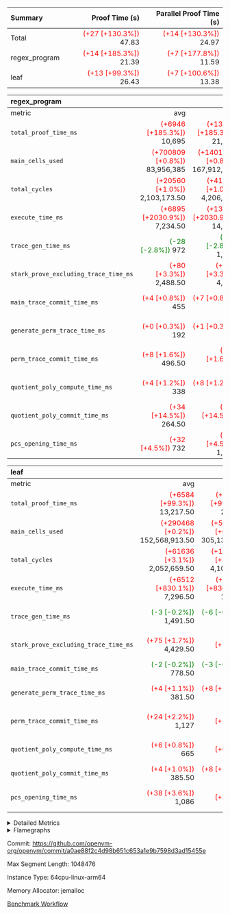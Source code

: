 | Summary | Proof Time (s) | Parallel Proof Time (s) |
|:---|---:|---:|
| Total | <span style='color: red'>(+27 [+130.3%])</span> 47.83 | <span style='color: red'>(+14 [+130.3%])</span> 24.97 |
| regex_program | <span style='color: red'>(+14 [+185.3%])</span> 21.39 | <span style='color: red'>(+7 [+177.8%])</span> 11.59 |
| leaf | <span style='color: red'>(+13 [+99.3%])</span> 26.43 | <span style='color: red'>(+7 [+100.6%])</span> 13.38 |


| regex_program |||||
|:---|---:|---:|---:|---:|
|metric|avg|sum|max|min|
| `total_proof_time_ms ` | <span style='color: red'>(+6946 [+185.3%])</span> 10,695 | <span style='color: red'>(+13893 [+185.3%])</span> 21,390 | <span style='color: red'>(+7419 [+177.8%])</span> 11,591 | <span style='color: red'>(+6474 [+194.7%])</span> 9,799 |
| `main_cells_used     ` | <span style='color: red'>(+700809 [+0.8%])</span> 83,956,385 | <span style='color: red'>(+1401618 [+0.8%])</span> 167,912,770 | <span style='color: green'>(-206265 [-0.2%])</span> 93,294,534 | <span style='color: red'>(+1607883 [+2.2%])</span> 74,618,236 |
| `total_cycles        ` | <span style='color: red'>(+20560 [+1.0%])</span> 2,103,173.50 | <span style='color: red'>(+41121 [+1.0%])</span> 4,206,347 | <span style='color: green'>(-3232 [-0.1%])</span> 2,240,483 | <span style='color: red'>(+44353 [+2.3%])</span> 1,965,864 |
| `execute_time_ms     ` | <span style='color: red'>(+6895 [+2030.9%])</span> 7,234.50 | <span style='color: red'>(+13790 [+2030.9%])</span> 14,469 | <span style='color: red'>(+7359 [+1946.8%])</span> 7,737 | <span style='color: red'>(+6431 [+2136.5%])</span> 6,732 |
| `trace_gen_time_ms   ` | <span style='color: green'>(-28 [-2.8%])</span> 972 | <span style='color: green'>(-57 [-2.8%])</span> 1,944 | <span style='color: green'>(-3 [-0.3%])</span> 1,173 | <span style='color: green'>(-54 [-6.5%])</span> 771 |
| `stark_prove_excluding_trace_time_ms` | <span style='color: red'>(+80 [+3.3%])</span> 2,488.50 | <span style='color: red'>(+160 [+3.3%])</span> 4,977 | <span style='color: red'>(+63 [+2.4%])</span> 2,681 | <span style='color: red'>(+97 [+4.4%])</span> 2,296 |
| `main_trace_commit_time_ms` | <span style='color: red'>(+4 [+0.8%])</span> 455 | <span style='color: red'>(+7 [+0.8%])</span> 910 | <span style='color: green'>(-2 [-0.4%])</span> 501 | <span style='color: red'>(+9 [+2.2%])</span> 409 |
| `generate_perm_trace_time_ms` | <span style='color: red'>(+0 [+0.3%])</span> 192 | <span style='color: red'>(+1 [+0.3%])</span> 384 | <span style='color: green'>(-4 [-1.9%])</span> 207 | <span style='color: red'>(+5 [+2.9%])</span> 177 |
| `perm_trace_commit_time_ms` | <span style='color: red'>(+8 [+1.6%])</span> 496.50 | <span style='color: red'>(+16 [+1.6%])</span> 993 | <span style='color: green'>(-1 [-0.2%])</span> 514 | <span style='color: red'>(+17 [+3.7%])</span> 479 |
| `quotient_poly_compute_time_ms` | <span style='color: red'>(+4 [+1.2%])</span> 338 | <span style='color: red'>(+8 [+1.2%])</span> 676 | <span style='color: red'>(+5 [+1.4%])</span> 362 | <span style='color: red'>(+3 [+1.0%])</span> 314 |
| `quotient_poly_commit_time_ms` | <span style='color: red'>(+34 [+14.5%])</span> 264.50 | <span style='color: red'>(+67 [+14.5%])</span> 529 | <span style='color: red'>(+14 [+5.2%])</span> 283 | <span style='color: red'>(+53 [+27.5%])</span> 246 |
| `pcs_opening_time_ms ` | <span style='color: red'>(+32 [+4.5%])</span> 732 | <span style='color: red'>(+63 [+4.5%])</span> 1,464 | <span style='color: red'>(+54 [+7.2%])</span> 804 | <span style='color: red'>(+9 [+1.4%])</span> 660 |

| leaf |||||
|:---|---:|---:|---:|---:|
|metric|avg|sum|max|min|
| `total_proof_time_ms ` | <span style='color: red'>(+6584 [+99.3%])</span> 13,217.50 | <span style='color: red'>(+13168 [+99.3%])</span> 26,435 | <span style='color: red'>(+6713 [+100.6%])</span> 13,383 | <span style='color: red'>(+6455 [+97.8%])</span> 13,052 |
| `main_cells_used     ` | <span style='color: red'>(+290468 [+0.2%])</span> 152,568,913.50 | <span style='color: red'>(+580937 [+0.2%])</span> 305,137,827 | <span style='color: red'>(+375228 [+0.2%])</span> 155,053,490 | <span style='color: red'>(+205709 [+0.1%])</span> 150,084,337 |
| `total_cycles        ` | <span style='color: red'>(+61636 [+3.1%])</span> 2,052,659.50 | <span style='color: red'>(+123273 [+3.1%])</span> 4,105,319 | <span style='color: red'>(+62581 [+3.1%])</span> 2,084,428 | <span style='color: red'>(+60692 [+3.1%])</span> 2,020,891 |
| `execute_time_ms     ` | <span style='color: red'>(+6512 [+830.1%])</span> 7,296.50 | <span style='color: red'>(+13024 [+830.1%])</span> 14,593 | <span style='color: red'>(+6609 [+835.5%])</span> 7,400 | <span style='color: red'>(+6415 [+824.6%])</span> 7,193 |
| `trace_gen_time_ms   ` | <span style='color: green'>(-3 [-0.2%])</span> 1,491.50 | <span style='color: green'>(-6 [-0.2%])</span> 2,983 | <span style='color: red'>(+6 [+0.4%])</span> 1,516 | <span style='color: green'>(-12 [-0.8%])</span> 1,467 |
| `stark_prove_excluding_trace_time_ms` | <span style='color: red'>(+75 [+1.7%])</span> 4,429.50 | <span style='color: red'>(+150 [+1.7%])</span> 8,859 | <span style='color: red'>(+98 [+2.2%])</span> 4,467 | <span style='color: red'>(+52 [+1.2%])</span> 4,392 |
| `main_trace_commit_time_ms` | <span style='color: green'>(-2 [-0.2%])</span> 778.50 | <span style='color: green'>(-3 [-0.2%])</span> 1,557 |  780 | <span style='color: green'>(-3 [-0.4%])</span> 777 |
| `generate_perm_trace_time_ms` | <span style='color: red'>(+4 [+1.1%])</span> 381.50 | <span style='color: red'>(+8 [+1.1%])</span> 763 | <span style='color: red'>(+10 [+2.6%])</span> 400 | <span style='color: green'>(-2 [-0.5%])</span> 363 |
| `perm_trace_commit_time_ms` | <span style='color: red'>(+24 [+2.2%])</span> 1,127 | <span style='color: red'>(+48 [+2.2%])</span> 2,254 | <span style='color: red'>(+28 [+2.5%])</span> 1,134 | <span style='color: red'>(+20 [+1.8%])</span> 1,120 |
| `quotient_poly_compute_time_ms` | <span style='color: red'>(+6 [+0.8%])</span> 665 | <span style='color: red'>(+11 [+0.8%])</span> 1,330 | <span style='color: red'>(+8 [+1.2%])</span> 668 | <span style='color: red'>(+3 [+0.5%])</span> 662 |
| `quotient_poly_commit_time_ms` | <span style='color: red'>(+4 [+1.0%])</span> 385.50 | <span style='color: red'>(+8 [+1.0%])</span> 771 | <span style='color: red'>(+4 [+1.0%])</span> 386 | <span style='color: red'>(+4 [+1.0%])</span> 385 |
| `pcs_opening_time_ms ` | <span style='color: red'>(+38 [+3.6%])</span> 1,086 | <span style='color: red'>(+75 [+3.6%])</span> 2,172 | <span style='color: red'>(+64 [+6.1%])</span> 1,114 | <span style='color: red'>(+11 [+1.1%])</span> 1,058 |



<details>
<summary>Detailed Metrics</summary>

| group | num_segments | keygen_time_ms | commit_exe_time_ms |
| --- | --- | --- | --- |
| regex_program | 2 | 551 | 19 | 

| group | air_name | quotient_deg | interactions | constraints |
| --- | --- | --- | --- | --- |
| leaf | AccessAdapterAir<2> | 2 | 5 | 12 | 
| leaf | AccessAdapterAir<4> | 2 | 5 | 12 | 
| leaf | AccessAdapterAir<8> | 2 | 5 | 12 | 
| leaf | FriReducedOpeningAir | 2 | 39 | 71 | 
| leaf | JalRangeCheckAir | 2 | 9 | 14 | 
| leaf | NativePoseidon2Air<BabyBearParameters>, 1> | 2 | 136 | 572 | 
| leaf | PhantomAir | 2 | 3 | 5 | 
| leaf | ProgramAir | 1 | 1 | 4 | 
| leaf | VariableRangeCheckerAir | 1 | 1 | 4 | 
| leaf | VmAirWrapper<AluNativeAdapterAir, FieldArithmeticCoreAir> | 2 | 15 | 27 | 
| leaf | VmAirWrapper<BranchNativeAdapterAir, BranchEqualCoreAir<1> | 2 | 11 | 25 | 
| leaf | VmAirWrapper<NativeAdapterAir<2, 0>, PublicValuesCoreAir> | 2 | 11 | 30 | 
| leaf | VmAirWrapper<NativeLoadStoreAdapterAir<1>, NativeLoadStoreCoreAir<1> | 2 | 15 | 20 | 
| leaf | VmAirWrapper<NativeLoadStoreAdapterAir<4>, NativeLoadStoreCoreAir<4> | 2 | 15 | 20 | 
| leaf | VmAirWrapper<NativeVectorizedAdapterAir<4>, FieldExtensionCoreAir> | 2 | 15 | 27 | 
| leaf | VmConnectorAir | 2 | 5 | 11 | 
| leaf | VolatileBoundaryAir | 2 | 7 | 19 | 
| regex_program | AccessAdapterAir<16> | 2 | 5 | 12 | 
| regex_program | AccessAdapterAir<2> | 2 | 5 | 12 | 
| regex_program | AccessAdapterAir<32> | 2 | 5 | 12 | 
| regex_program | AccessAdapterAir<4> | 2 | 5 | 12 | 
| regex_program | AccessAdapterAir<8> | 2 | 5 | 12 | 
| regex_program | BitwiseOperationLookupAir<8> | 2 | 2 | 4 | 
| regex_program | KeccakVmAir | 2 | 321 | 4,513 | 
| regex_program | MemoryMerkleAir<8> | 2 | 4 | 39 | 
| regex_program | PersistentBoundaryAir<8> | 2 | 3 | 7 | 
| regex_program | PhantomAir | 2 | 3 | 5 | 
| regex_program | Poseidon2PeripheryAir<BabyBearParameters>, 1> | 2 | 1 | 286 | 
| regex_program | ProgramAir | 1 | 1 | 4 | 
| regex_program | RangeTupleCheckerAir<2> | 1 | 1 | 4 | 
| regex_program | Rv32HintStoreAir | 2 | 18 | 28 | 
| regex_program | VariableRangeCheckerAir | 1 | 1 | 4 | 
| regex_program | VmAirWrapper<Rv32BaseAluAdapterAir, BaseAluCoreAir<4, 8> | 2 | 20 | 37 | 
| regex_program | VmAirWrapper<Rv32BaseAluAdapterAir, LessThanCoreAir<4, 8> | 2 | 18 | 40 | 
| regex_program | VmAirWrapper<Rv32BaseAluAdapterAir, ShiftCoreAir<4, 8> | 2 | 24 | 91 | 
| regex_program | VmAirWrapper<Rv32BranchAdapterAir, BranchEqualCoreAir<4> | 2 | 11 | 20 | 
| regex_program | VmAirWrapper<Rv32BranchAdapterAir, BranchLessThanCoreAir<4, 8> | 2 | 13 | 35 | 
| regex_program | VmAirWrapper<Rv32CondRdWriteAdapterAir, Rv32JalLuiCoreAir> | 2 | 10 | 18 | 
| regex_program | VmAirWrapper<Rv32JalrAdapterAir, Rv32JalrCoreAir> | 2 | 16 | 20 | 
| regex_program | VmAirWrapper<Rv32LoadStoreAdapterAir, LoadSignExtendCoreAir<4, 8> | 2 | 18 | 33 | 
| regex_program | VmAirWrapper<Rv32LoadStoreAdapterAir, LoadStoreCoreAir<4> | 2 | 17 | 40 | 
| regex_program | VmAirWrapper<Rv32MultAdapterAir, DivRemCoreAir<4, 8> | 2 | 25 | 84 | 
| regex_program | VmAirWrapper<Rv32MultAdapterAir, MulHCoreAir<4, 8> | 2 | 24 | 31 | 
| regex_program | VmAirWrapper<Rv32MultAdapterAir, MultiplicationCoreAir<4, 8> | 2 | 19 | 19 | 
| regex_program | VmAirWrapper<Rv32RdWriteAdapterAir, Rv32AuipcCoreAir> | 2 | 12 | 14 | 
| regex_program | VmConnectorAir | 2 | 5 | 11 | 

| group | air_name | dsl_ir | idx | opcode | cells_used |
| --- | --- | --- | --- | --- | --- |
| leaf | <AluNativeAdapterAir,FieldArithmeticCoreAir> |  | 0 | ADD | 29 | 
| leaf | <AluNativeAdapterAir,FieldArithmeticCoreAir> |  | 1 | ADD | 29 | 
| leaf | <AluNativeAdapterAir,FieldArithmeticCoreAir> | AddEFFI | 0 | ADD | 28,304 | 
| leaf | <AluNativeAdapterAir,FieldArithmeticCoreAir> | AddEFFI | 1 | ADD | 28,072 | 
| leaf | <AluNativeAdapterAir,FieldArithmeticCoreAir> | AddEFI | 0 | ADD | 23,316 | 
| leaf | <AluNativeAdapterAir,FieldArithmeticCoreAir> | AddEFI | 1 | ADD | 21,692 | 
| leaf | <AluNativeAdapterAir,FieldArithmeticCoreAir> | AddEI | 0 | ADD | 3,537,652 | 
| leaf | <AluNativeAdapterAir,FieldArithmeticCoreAir> | AddEI | 1 | ADD | 3,449,260 | 
| leaf | <AluNativeAdapterAir,FieldArithmeticCoreAir> | AddF | 0 | ADD | 706,440 | 
| leaf | <AluNativeAdapterAir,FieldArithmeticCoreAir> | AddF | 1 | ADD | 682,080 | 
| leaf | <AluNativeAdapterAir,FieldArithmeticCoreAir> | AddFI | 0 | ADD | 1,541,901 | 
| leaf | <AluNativeAdapterAir,FieldArithmeticCoreAir> | AddFI | 1 | ADD | 1,479,493 | 
| leaf | <AluNativeAdapterAir,FieldArithmeticCoreAir> | AddV | 0 | ADD | 514,982 | 
| leaf | <AluNativeAdapterAir,FieldArithmeticCoreAir> | AddV | 1 | ADD | 501,932 | 
| leaf | <AluNativeAdapterAir,FieldArithmeticCoreAir> | AddVI | 0 | ADD | 4,303,948 | 
| leaf | <AluNativeAdapterAir,FieldArithmeticCoreAir> | AddVI | 1 | ADD | 4,142,998 | 
| leaf | <AluNativeAdapterAir,FieldArithmeticCoreAir> | Alloc | 0 | ADD | 1,021,380 | 
| leaf | <AluNativeAdapterAir,FieldArithmeticCoreAir> | Alloc | 0 | MUL | 281,387 | 
| leaf | <AluNativeAdapterAir,FieldArithmeticCoreAir> | Alloc | 1 | ADD | 1,030,602 | 
| leaf | <AluNativeAdapterAir,FieldArithmeticCoreAir> | Alloc | 1 | MUL | 280,024 | 
| leaf | <AluNativeAdapterAir,FieldArithmeticCoreAir> | CastFV | 0 | ADD | 20,213 | 
| leaf | <AluNativeAdapterAir,FieldArithmeticCoreAir> | CastFV | 1 | ADD | 19,517 | 
| leaf | <AluNativeAdapterAir,FieldArithmeticCoreAir> | DivEIN | 0 | ADD | 8,004 | 
| leaf | <AluNativeAdapterAir,FieldArithmeticCoreAir> | DivEIN | 1 | ADD | 7,656 | 
| leaf | <AluNativeAdapterAir,FieldArithmeticCoreAir> | DivF | 0 | DIV | 60,900 | 
| leaf | <AluNativeAdapterAir,FieldArithmeticCoreAir> | DivF | 1 | DIV | 60,900 | 
| leaf | <AluNativeAdapterAir,FieldArithmeticCoreAir> | DivFIN | 0 | DIV | 4,727 | 
| leaf | <AluNativeAdapterAir,FieldArithmeticCoreAir> | DivFIN | 1 | DIV | 4,524 | 
| leaf | <AluNativeAdapterAir,FieldArithmeticCoreAir> | ImmE | 0 | ADD | 111,592 | 
| leaf | <AluNativeAdapterAir,FieldArithmeticCoreAir> | ImmE | 1 | ADD | 107,300 | 
| leaf | <AluNativeAdapterAir,FieldArithmeticCoreAir> | ImmF | 0 | ADD | 697,624 | 
| leaf | <AluNativeAdapterAir,FieldArithmeticCoreAir> | ImmF | 1 | ADD | 673,902 | 
| leaf | <AluNativeAdapterAir,FieldArithmeticCoreAir> | ImmV | 0 | ADD | 1,068,853 | 
| leaf | <AluNativeAdapterAir,FieldArithmeticCoreAir> | ImmV | 1 | ADD | 1,038,345 | 
| leaf | <AluNativeAdapterAir,FieldArithmeticCoreAir> | LoadE | 0 | ADD | 765,600 | 
| leaf | <AluNativeAdapterAir,FieldArithmeticCoreAir> | LoadE | 0 | MUL | 765,600 | 
| leaf | <AluNativeAdapterAir,FieldArithmeticCoreAir> | LoadE | 1 | ADD | 742,400 | 
| leaf | <AluNativeAdapterAir,FieldArithmeticCoreAir> | LoadE | 1 | MUL | 742,400 | 
| leaf | <AluNativeAdapterAir,FieldArithmeticCoreAir> | LoadF | 0 | ADD | 316,825 | 
| leaf | <AluNativeAdapterAir,FieldArithmeticCoreAir> | LoadF | 0 | MUL | 18,096 | 
| leaf | <AluNativeAdapterAir,FieldArithmeticCoreAir> | LoadF | 1 | ADD | 304,529 | 
| leaf | <AluNativeAdapterAir,FieldArithmeticCoreAir> | LoadF | 1 | MUL | 17,400 | 
| leaf | <AluNativeAdapterAir,FieldArithmeticCoreAir> | LoadHeapPtr | 0 | ADD | 29 | 
| leaf | <AluNativeAdapterAir,FieldArithmeticCoreAir> | LoadHeapPtr | 1 | ADD | 29 | 
| leaf | <AluNativeAdapterAir,FieldArithmeticCoreAir> | LoadV | 0 | ADD | 453,560 | 
| leaf | <AluNativeAdapterAir,FieldArithmeticCoreAir> | LoadV | 0 | MUL | 382,365 | 
| leaf | <AluNativeAdapterAir,FieldArithmeticCoreAir> | LoadV | 1 | ADD | 447,238 | 
| leaf | <AluNativeAdapterAir,FieldArithmeticCoreAir> | LoadV | 1 | MUL | 376,507 | 
| leaf | <AluNativeAdapterAir,FieldArithmeticCoreAir> | MulEF | 0 | MUL | 248,008 | 
| leaf | <AluNativeAdapterAir,FieldArithmeticCoreAir> | MulEF | 1 | MUL | 247,312 | 
| leaf | <AluNativeAdapterAir,FieldArithmeticCoreAir> | MulEFI | 0 | MUL | 51,156 | 
| leaf | <AluNativeAdapterAir,FieldArithmeticCoreAir> | MulEFI | 1 | MUL | 47,676 | 
| leaf | <AluNativeAdapterAir,FieldArithmeticCoreAir> | MulEI | 0 | ADD | 460,868 | 
| leaf | <AluNativeAdapterAir,FieldArithmeticCoreAir> | MulEI | 1 | ADD | 423,400 | 
| leaf | <AluNativeAdapterAir,FieldArithmeticCoreAir> | MulF | 0 | MUL | 876,032 | 
| leaf | <AluNativeAdapterAir,FieldArithmeticCoreAir> | MulF | 1 | MUL | 854,166 | 
| leaf | <AluNativeAdapterAir,FieldArithmeticCoreAir> | MulFI | 0 | MUL | 626,429 | 
| leaf | <AluNativeAdapterAir,FieldArithmeticCoreAir> | MulFI | 1 | MUL | 604,824 | 
| leaf | <AluNativeAdapterAir,FieldArithmeticCoreAir> | MulV | 0 | MUL | 34,684 | 
| leaf | <AluNativeAdapterAir,FieldArithmeticCoreAir> | MulV | 1 | MUL | 31,755 | 
| leaf | <AluNativeAdapterAir,FieldArithmeticCoreAir> | MulVI | 0 | MUL | 344,520 | 
| leaf | <AluNativeAdapterAir,FieldArithmeticCoreAir> | MulVI | 1 | MUL | 332,311 | 
| leaf | <AluNativeAdapterAir,FieldArithmeticCoreAir> | NegE | 0 | MUL | 2,784 | 
| leaf | <AluNativeAdapterAir,FieldArithmeticCoreAir> | NegE | 1 | MUL | 2,436 | 
| leaf | <AluNativeAdapterAir,FieldArithmeticCoreAir> | StoreE | 0 | ADD | 649,600 | 
| leaf | <AluNativeAdapterAir,FieldArithmeticCoreAir> | StoreE | 0 | MUL | 649,600 | 
| leaf | <AluNativeAdapterAir,FieldArithmeticCoreAir> | StoreE | 1 | ADD | 626,400 | 
| leaf | <AluNativeAdapterAir,FieldArithmeticCoreAir> | StoreE | 1 | MUL | 626,400 | 
| leaf | <AluNativeAdapterAir,FieldArithmeticCoreAir> | StoreF | 0 | ADD | 11,716 | 
| leaf | <AluNativeAdapterAir,FieldArithmeticCoreAir> | StoreF | 0 | MUL | 11,252 | 
| leaf | <AluNativeAdapterAir,FieldArithmeticCoreAir> | StoreF | 1 | ADD | 17,516 | 
| leaf | <AluNativeAdapterAir,FieldArithmeticCoreAir> | StoreF | 1 | MUL | 17,052 | 
| leaf | <AluNativeAdapterAir,FieldArithmeticCoreAir> | StoreHeapPtr | 0 | ADD | 29 | 
| leaf | <AluNativeAdapterAir,FieldArithmeticCoreAir> | StoreHeapPtr | 1 | ADD | 29 | 
| leaf | <AluNativeAdapterAir,FieldArithmeticCoreAir> | StoreV | 0 | ADD | 74,356 | 
| leaf | <AluNativeAdapterAir,FieldArithmeticCoreAir> | StoreV | 0 | MUL | 37,961 | 
| leaf | <AluNativeAdapterAir,FieldArithmeticCoreAir> | StoreV | 1 | ADD | 72,616 | 
| leaf | <AluNativeAdapterAir,FieldArithmeticCoreAir> | StoreV | 1 | MUL | 36,482 | 
| leaf | <AluNativeAdapterAir,FieldArithmeticCoreAir> | SubEF | 0 | ADD | 1,371,990 | 
| leaf | <AluNativeAdapterAir,FieldArithmeticCoreAir> | SubEF | 0 | SUB | 457,330 | 
| leaf | <AluNativeAdapterAir,FieldArithmeticCoreAir> | SubEF | 1 | ADD | 1,319,616 | 
| leaf | <AluNativeAdapterAir,FieldArithmeticCoreAir> | SubEF | 1 | SUB | 439,872 | 
| leaf | <AluNativeAdapterAir,FieldArithmeticCoreAir> | SubEFI | 0 | ADD | 275,964 | 
| leaf | <AluNativeAdapterAir,FieldArithmeticCoreAir> | SubEFI | 1 | ADD | 273,412 | 
| leaf | <AluNativeAdapterAir,FieldArithmeticCoreAir> | SubEI | 0 | ADD | 16,008 | 
| leaf | <AluNativeAdapterAir,FieldArithmeticCoreAir> | SubEI | 1 | ADD | 15,312 | 
| leaf | <AluNativeAdapterAir,FieldArithmeticCoreAir> | SubFI | 0 | SUB | 625,704 | 
| leaf | <AluNativeAdapterAir,FieldArithmeticCoreAir> | SubFI | 1 | SUB | 604,128 | 
| leaf | <AluNativeAdapterAir,FieldArithmeticCoreAir> | SubV | 0 | SUB | 487,084 | 
| leaf | <AluNativeAdapterAir,FieldArithmeticCoreAir> | SubV | 1 | SUB | 472,787 | 
| leaf | <AluNativeAdapterAir,FieldArithmeticCoreAir> | SubVI | 0 | SUB | 64,496 | 
| leaf | <AluNativeAdapterAir,FieldArithmeticCoreAir> | SubVI | 1 | SUB | 64,467 | 
| leaf | <AluNativeAdapterAir,FieldArithmeticCoreAir> | SubVIN | 0 | SUB | 58,000 | 
| leaf | <AluNativeAdapterAir,FieldArithmeticCoreAir> | SubVIN | 1 | SUB | 58,000 | 
| leaf | <AluNativeAdapterAir,FieldArithmeticCoreAir> | UnsafeCastVF | 0 | ADD | 18,705 | 
| leaf | <AluNativeAdapterAir,FieldArithmeticCoreAir> | UnsafeCastVF | 1 | ADD | 17,951 | 
| leaf | <AluNativeAdapterAir,FieldArithmeticCoreAir> | ZipFor | 0 | ADD | 5,612,921 | 
| leaf | <AluNativeAdapterAir,FieldArithmeticCoreAir> | ZipFor | 1 | ADD | 5,413,285 | 
| leaf | <BranchNativeAdapterAir,BranchEqualCoreAir<1>> | AssertEqE | 0 | BNE | 11,500 | 
| leaf | <BranchNativeAdapterAir,BranchEqualCoreAir<1>> | AssertEqE | 1 | BNE | 11,408 | 
| leaf | <BranchNativeAdapterAir,BranchEqualCoreAir<1>> | AssertEqEI | 0 | BNE | 184 | 
| leaf | <BranchNativeAdapterAir,BranchEqualCoreAir<1>> | AssertEqEI | 1 | BNE | 184 | 
| leaf | <BranchNativeAdapterAir,BranchEqualCoreAir<1>> | AssertEqF | 0 | BNE | 512,256 | 
| leaf | <BranchNativeAdapterAir,BranchEqualCoreAir<1>> | AssertEqF | 1 | BNE | 494,776 | 
| leaf | <BranchNativeAdapterAir,BranchEqualCoreAir<1>> | AssertEqV | 0 | BNE | 32,315 | 
| leaf | <BranchNativeAdapterAir,BranchEqualCoreAir<1>> | AssertEqV | 1 | BNE | 31,970 | 
| leaf | <BranchNativeAdapterAir,BranchEqualCoreAir<1>> | AssertEqVI | 0 | BNE | 15,088 | 
| leaf | <BranchNativeAdapterAir,BranchEqualCoreAir<1>> | AssertEqVI | 1 | BNE | 14,536 | 
| leaf | <BranchNativeAdapterAir,BranchEqualCoreAir<1>> | AssertNonZero | 0 | BEQ | 23 | 
| leaf | <BranchNativeAdapterAir,BranchEqualCoreAir<1>> | AssertNonZero | 1 | BEQ | 23 | 
| leaf | <BranchNativeAdapterAir,BranchEqualCoreAir<1>> | IfEq | 0 | BNE | 1,109,819 | 
| leaf | <BranchNativeAdapterAir,BranchEqualCoreAir<1>> | IfEq | 1 | BNE | 1,060,737 | 
| leaf | <BranchNativeAdapterAir,BranchEqualCoreAir<1>> | IfEqI | 0 | BNE | 286,028 | 
| leaf | <BranchNativeAdapterAir,BranchEqualCoreAir<1>> | IfEqI | 1 | BNE | 282,440 | 
| leaf | <BranchNativeAdapterAir,BranchEqualCoreAir<1>> | IfNe | 0 | BEQ | 180,711 | 
| leaf | <BranchNativeAdapterAir,BranchEqualCoreAir<1>> | IfNe | 1 | BEQ | 173,581 | 
| leaf | <BranchNativeAdapterAir,BranchEqualCoreAir<1>> | IfNeI | 0 | BEQ | 3,450 | 
| leaf | <BranchNativeAdapterAir,BranchEqualCoreAir<1>> | IfNeI | 1 | BEQ | 3,312 | 
| leaf | <BranchNativeAdapterAir,BranchEqualCoreAir<1>> | ZipFor | 0 | BNE | 3,071,121 | 
| leaf | <BranchNativeAdapterAir,BranchEqualCoreAir<1>> | ZipFor | 1 | BNE | 2,961,733 | 
| leaf | <NativeAdapterAir<2, 0>,PublicValuesCoreAir> | Publish | 0 | PUBLISH | 972 | 
| leaf | <NativeAdapterAir<2, 0>,PublicValuesCoreAir> | Publish | 1 | PUBLISH | 972 | 
| leaf | <NativeLoadStoreAdapterAir<1>,NativeLoadStoreCoreAir<1>> | LoadF | 0 | LOADW | 2,174,802 | 
| leaf | <NativeLoadStoreAdapterAir<1>,NativeLoadStoreCoreAir<1>> | LoadF | 1 | LOADW | 2,102,142 | 
| leaf | <NativeLoadStoreAdapterAir<1>,NativeLoadStoreCoreAir<1>> | LoadV | 0 | LOADW | 3,560,739 | 
| leaf | <NativeLoadStoreAdapterAir<1>,NativeLoadStoreCoreAir<1>> | LoadV | 1 | LOADW | 3,453,954 | 
| leaf | <NativeLoadStoreAdapterAir<1>,NativeLoadStoreCoreAir<1>> | StoreF | 0 | STOREW | 1,064,553 | 
| leaf | <NativeLoadStoreAdapterAir<1>,NativeLoadStoreCoreAir<1>> | StoreF | 1 | STOREW | 1,033,011 | 
| leaf | <NativeLoadStoreAdapterAir<1>,NativeLoadStoreCoreAir<1>> | StoreHintWord | 0 | HINT_STOREW | 1,794,828 | 
| leaf | <NativeLoadStoreAdapterAir<1>,NativeLoadStoreCoreAir<1>> | StoreHintWord | 1 | HINT_STOREW | 1,738,737 | 
| leaf | <NativeLoadStoreAdapterAir<1>,NativeLoadStoreCoreAir<1>> | StoreV | 0 | STOREW | 375,564 | 
| leaf | <NativeLoadStoreAdapterAir<1>,NativeLoadStoreCoreAir<1>> | StoreV | 1 | STOREW | 373,359 | 
| leaf | <NativeLoadStoreAdapterAir<4>,NativeLoadStoreCoreAir<4>> | LoadE | 0 | LOADW | 1,902,393 | 
| leaf | <NativeLoadStoreAdapterAir<4>,NativeLoadStoreCoreAir<4>> | LoadE | 1 | LOADW | 1,839,051 | 
| leaf | <NativeLoadStoreAdapterAir<4>,NativeLoadStoreCoreAir<4>> | StoreE | 0 | STOREW | 924,291 | 
| leaf | <NativeLoadStoreAdapterAir<4>,NativeLoadStoreCoreAir<4>> | StoreE | 1 | STOREW | 902,502 | 
| leaf | <NativeVectorizedAdapterAir<4>,FieldExtensionCoreAir> | AddE | 0 | FE4ADD | 1,911,400 | 
| leaf | <NativeVectorizedAdapterAir<4>,FieldExtensionCoreAir> | AddE | 1 | FE4ADD | 1,852,424 | 
| leaf | <NativeVectorizedAdapterAir<4>,FieldExtensionCoreAir> | DivE | 0 | BBE4DIV | 674,500 | 
| leaf | <NativeVectorizedAdapterAir<4>,FieldExtensionCoreAir> | DivE | 1 | BBE4DIV | 651,624 | 
| leaf | <NativeVectorizedAdapterAir<4>,FieldExtensionCoreAir> | DivEIN | 0 | BBE4DIV | 2,622 | 
| leaf | <NativeVectorizedAdapterAir<4>,FieldExtensionCoreAir> | DivEIN | 1 | BBE4DIV | 2,508 | 
| leaf | <NativeVectorizedAdapterAir<4>,FieldExtensionCoreAir> | MulE | 0 | BBE4MUL | 2,385,146 | 
| leaf | <NativeVectorizedAdapterAir<4>,FieldExtensionCoreAir> | MulE | 1 | BBE4MUL | 2,307,436 | 
| leaf | <NativeVectorizedAdapterAir<4>,FieldExtensionCoreAir> | MulEI | 0 | BBE4MUL | 150,974 | 
| leaf | <NativeVectorizedAdapterAir<4>,FieldExtensionCoreAir> | MulEI | 1 | BBE4MUL | 138,700 | 
| leaf | <NativeVectorizedAdapterAir<4>,FieldExtensionCoreAir> | SubE | 0 | FE4SUB | 609,938 | 
| leaf | <NativeVectorizedAdapterAir<4>,FieldExtensionCoreAir> | SubE | 1 | FE4SUB | 604,542 | 
| leaf | FriReducedOpeningAir | FriReducedOpening | 0 | FRI_REDUCED_OPENING | 33,004,800 | 
| leaf | FriReducedOpeningAir | FriReducedOpening | 1 | FRI_REDUCED_OPENING | 31,536,000 | 
| leaf | JalRangeCheck |  | 0 | JAL | 12 | 
| leaf | JalRangeCheck |  | 1 | JAL | 12 | 
| leaf | JalRangeCheck | Alloc | 0 | RANGE_CHECK | 327,756 | 
| leaf | JalRangeCheck | Alloc | 1 | RANGE_CHECK | 329,100 | 
| leaf | JalRangeCheck | IfEqI | 0 | JAL | 49,512 | 
| leaf | JalRangeCheck | IfEqI | 1 | JAL | 50,364 | 
| leaf | JalRangeCheck | IfNe | 0 | JAL | 24 | 
| leaf | JalRangeCheck | IfNe | 1 | JAL | 24 | 
| leaf | JalRangeCheck | ZipFor | 0 | JAL | 180,240 | 
| leaf | JalRangeCheck | ZipFor | 1 | JAL | 174,912 | 
| leaf | PhantomAir | CT-CheckTraceHeightConstraints | 0 | PHANTOM | 12 | 
| leaf | PhantomAir | CT-CheckTraceHeightConstraints | 1 | PHANTOM | 12 | 
| leaf | PhantomAir | CT-ExtractPublicValuesCommit | 0 | PHANTOM | 12 | 
| leaf | PhantomAir | CT-ExtractPublicValuesCommit | 1 | PHANTOM | 12 | 
| leaf | PhantomAir | CT-HintOpenedValues | 0 | PHANTOM | 9,600 | 
| leaf | PhantomAir | CT-HintOpenedValues | 1 | PHANTOM | 9,600 | 
| leaf | PhantomAir | CT-HintOpeningProof | 0 | PHANTOM | 9,612 | 
| leaf | PhantomAir | CT-HintOpeningProof | 1 | PHANTOM | 9,612 | 
| leaf | PhantomAir | CT-HintOpeningValues | 0 | PHANTOM | 12 | 
| leaf | PhantomAir | CT-HintOpeningValues | 1 | PHANTOM | 12 | 
| leaf | PhantomAir | CT-InitializePcsConst | 0 | PHANTOM | 12 | 
| leaf | PhantomAir | CT-InitializePcsConst | 1 | PHANTOM | 12 | 
| leaf | PhantomAir | CT-ReadProofsFromInput | 0 | PHANTOM | 12 | 
| leaf | PhantomAir | CT-ReadProofsFromInput | 1 | PHANTOM | 12 | 
| leaf | PhantomAir | CT-VerifyProofs | 0 | PHANTOM | 12 | 
| leaf | PhantomAir | CT-VerifyProofs | 1 | PHANTOM | 12 | 
| leaf | PhantomAir | CT-cache-generator-powers | 0 | PHANTOM | 1,200 | 
| leaf | PhantomAir | CT-cache-generator-powers | 1 | PHANTOM | 1,200 | 
| leaf | PhantomAir | CT-compute-reduced-opening | 0 | PHANTOM | 9,600 | 
| leaf | PhantomAir | CT-compute-reduced-opening | 1 | PHANTOM | 9,600 | 
| leaf | PhantomAir | CT-exp-reverse-bits-len | 0 | PHANTOM | 122,400 | 
| leaf | PhantomAir | CT-exp-reverse-bits-len | 1 | PHANTOM | 117,600 | 
| leaf | PhantomAir | CT-pre-compute-rounds-context | 0 | PHANTOM | 12 | 
| leaf | PhantomAir | CT-pre-compute-rounds-context | 1 | PHANTOM | 12 | 
| leaf | PhantomAir | CT-single-reduced-opening-eval | 0 | PHANTOM | 188,400 | 
| leaf | PhantomAir | CT-single-reduced-opening-eval | 1 | PHANTOM | 181,200 | 
| leaf | PhantomAir | CT-stage-c-build-rounds | 0 | PHANTOM | 12 | 
| leaf | PhantomAir | CT-stage-c-build-rounds | 1 | PHANTOM | 12 | 
| leaf | PhantomAir | CT-stage-d-verifier-verify | 0 | PHANTOM | 12 | 
| leaf | PhantomAir | CT-stage-d-verifier-verify | 1 | PHANTOM | 12 | 
| leaf | PhantomAir | CT-stage-d-verify-pcs | 0 | PHANTOM | 12 | 
| leaf | PhantomAir | CT-stage-d-verify-pcs | 1 | PHANTOM | 12 | 
| leaf | PhantomAir | CT-stage-e-verify-constraints | 0 | PHANTOM | 12 | 
| leaf | PhantomAir | CT-stage-e-verify-constraints | 1 | PHANTOM | 12 | 
| leaf | PhantomAir | CT-verify-batch | 0 | PHANTOM | 9,600 | 
| leaf | PhantomAir | CT-verify-batch | 1 | PHANTOM | 9,600 | 
| leaf | PhantomAir | CT-verify-batch-ext | 0 | PHANTOM | 24,000 | 
| leaf | PhantomAir | CT-verify-batch-ext | 1 | PHANTOM | 24,000 | 
| leaf | PhantomAir | CT-verify-query | 0 | PHANTOM | 1,200 | 
| leaf | PhantomAir | CT-verify-query | 1 | PHANTOM | 1,200 | 
| leaf | PhantomAir | HintBitsF | 0 | PHANTOM | 4,176 | 
| leaf | PhantomAir | HintBitsF | 1 | PHANTOM | 4,032 | 
| leaf | PhantomAir | HintFelt | 0 | PHANTOM | 73,740 | 
| leaf | PhantomAir | HintFelt | 1 | PHANTOM | 75,024 | 
| leaf | PhantomAir | HintInputVec | 0 | PHANTOM | 1,254 | 
| leaf | PhantomAir | HintInputVec | 1 | PHANTOM | 1,206 | 
| leaf | PhantomAir | HintLoad | 0 | PHANTOM | 21,600 | 
| leaf | PhantomAir | HintLoad | 1 | PHANTOM | 21,600 | 
| leaf | VerifyBatchAir | Poseidon2CompressBabyBear | 1 | COMP_POS2 | 10,746 | 
| leaf | VerifyBatchAir | Poseidon2PermuteBabyBear | 0 | PERM_POS2 | 2,396,358 | 
| leaf | VerifyBatchAir | Poseidon2PermuteBabyBear | 1 | PERM_POS2 | 2,290,092 | 
| leaf | VerifyBatchAir | VerifyBatchExt | 0 | VERIFY_BATCH | 9,950,000 | 
| leaf | VerifyBatchAir | VerifyBatchExt | 1 | VERIFY_BATCH | 9,950,000 | 
| leaf | VerifyBatchAir | VerifyBatchFelt | 0 | VERIFY_BATCH | 37,810,000 | 
| leaf | VerifyBatchAir | VerifyBatchFelt | 1 | VERIFY_BATCH | 36,377,200 | 

| group | air_name | dsl_ir | opcode | segment | cells_used |
| --- | --- | --- | --- | --- | --- |
| regex_program | <Rv32BaseAluAdapterAir,BaseAluCoreAir<4, 8>> |  | ADD | 0 | 19,877,472 | 
| regex_program | <Rv32BaseAluAdapterAir,BaseAluCoreAir<4, 8>> |  | ADD | 1 | 17,456,544 | 
| regex_program | <Rv32BaseAluAdapterAir,BaseAluCoreAir<4, 8>> |  | AND | 0 | 1,128,456 | 
| regex_program | <Rv32BaseAluAdapterAir,BaseAluCoreAir<4, 8>> |  | AND | 1 | 782,640 | 
| regex_program | <Rv32BaseAluAdapterAir,BaseAluCoreAir<4, 8>> |  | OR | 0 | 593,316 | 
| regex_program | <Rv32BaseAluAdapterAir,BaseAluCoreAir<4, 8>> |  | OR | 1 | 254,952 | 
| regex_program | <Rv32BaseAluAdapterAir,BaseAluCoreAir<4, 8>> |  | SUB | 0 | 778,032 | 
| regex_program | <Rv32BaseAluAdapterAir,BaseAluCoreAir<4, 8>> |  | SUB | 1 | 754,848 | 
| regex_program | <Rv32BaseAluAdapterAir,BaseAluCoreAir<4, 8>> |  | XOR | 0 | 179,280 | 
| regex_program | <Rv32BaseAluAdapterAir,BaseAluCoreAir<4, 8>> |  | XOR | 1 | 164,916 | 
| regex_program | <Rv32BaseAluAdapterAir,LessThanCoreAir<4, 8>> |  | SLT | 0 | 185 | 
| regex_program | <Rv32BaseAluAdapterAir,LessThanCoreAir<4, 8>> |  | SLTU | 0 | 630,961 | 
| regex_program | <Rv32BaseAluAdapterAir,LessThanCoreAir<4, 8>> |  | SLTU | 1 | 606,467 | 
| regex_program | <Rv32BaseAluAdapterAir,ShiftCoreAir<4, 8>> |  | SLL | 0 | 5,846,907 | 
| regex_program | <Rv32BaseAluAdapterAir,ShiftCoreAir<4, 8>> |  | SLL | 1 | 5,712,287 | 
| regex_program | <Rv32BaseAluAdapterAir,ShiftCoreAir<4, 8>> |  | SRA | 1 | 53 | 
| regex_program | <Rv32BaseAluAdapterAir,ShiftCoreAir<4, 8>> |  | SRL | 0 | 269,611 | 
| regex_program | <Rv32BaseAluAdapterAir,ShiftCoreAir<4, 8>> |  | SRL | 1 | 53 | 
| regex_program | <Rv32BranchAdapterAir,BranchEqualCoreAir<4>> |  | BEQ | 0 | 2,495,558 | 
| regex_program | <Rv32BranchAdapterAir,BranchEqualCoreAir<4>> |  | BEQ | 1 | 1,895,348 | 
| regex_program | <Rv32BranchAdapterAir,BranchEqualCoreAir<4>> |  | BNE | 0 | 1,734,902 | 
| regex_program | <Rv32BranchAdapterAir,BranchEqualCoreAir<4>> |  | BNE | 1 | 1,227,408 | 
| regex_program | <Rv32BranchAdapterAir,BranchLessThanCoreAir<4, 8>> |  | BGE | 0 | 9,408 | 
| regex_program | <Rv32BranchAdapterAir,BranchLessThanCoreAir<4, 8>> |  | BGEU | 0 | 1,951,744 | 
| regex_program | <Rv32BranchAdapterAir,BranchLessThanCoreAir<4, 8>> |  | BGEU | 1 | 1,951,072 | 
| regex_program | <Rv32BranchAdapterAir,BranchLessThanCoreAir<4, 8>> |  | BLT | 0 | 91,392 | 
| regex_program | <Rv32BranchAdapterAir,BranchLessThanCoreAir<4, 8>> |  | BLT | 1 | 73,024 | 
| regex_program | <Rv32BranchAdapterAir,BranchLessThanCoreAir<4, 8>> |  | BLTU | 0 | 1,264,864 | 
| regex_program | <Rv32BranchAdapterAir,BranchLessThanCoreAir<4, 8>> |  | BLTU | 1 | 1,003,616 | 
| regex_program | <Rv32CondRdWriteAdapterAir,Rv32JalLuiCoreAir> |  | JAL | 0 | 518,094 | 
| regex_program | <Rv32CondRdWriteAdapterAir,Rv32JalLuiCoreAir> |  | JAL | 1 | 506,358 | 
| regex_program | <Rv32CondRdWriteAdapterAir,Rv32JalLuiCoreAir> |  | LUI | 0 | 418,626 | 
| regex_program | <Rv32CondRdWriteAdapterAir,Rv32JalLuiCoreAir> |  | LUI | 1 | 379,566 | 
| regex_program | <Rv32JalrAdapterAir,Rv32JalrCoreAir> |  | JALR | 0 | 1,869,728 | 
| regex_program | <Rv32JalrAdapterAir,Rv32JalrCoreAir> |  | JALR | 1 | 1,778,308 | 
| regex_program | <Rv32LoadStoreAdapterAir,LoadSignExtendCoreAir<4, 8>> |  | LOADB | 0 | 24,876 | 
| regex_program | <Rv32LoadStoreAdapterAir,LoadSignExtendCoreAir<4, 8>> |  | LOADB | 1 | 72 | 
| regex_program | <Rv32LoadStoreAdapterAir,LoadSignExtendCoreAir<4, 8>> |  | LOADH | 0 | 288 | 
| regex_program | <Rv32LoadStoreAdapterAir,LoadStoreCoreAir<4>> |  | LOADBU | 0 | 641,650 | 
| regex_program | <Rv32LoadStoreAdapterAir,LoadStoreCoreAir<4>> |  | LOADBU | 1 | 492,287 | 
| regex_program | <Rv32LoadStoreAdapterAir,LoadStoreCoreAir<4>> |  | LOADHU | 0 | 3,813 | 
| regex_program | <Rv32LoadStoreAdapterAir,LoadStoreCoreAir<4>> |  | LOADHU | 1 | 82 | 
| regex_program | <Rv32LoadStoreAdapterAir,LoadStoreCoreAir<4>> |  | LOADW | 0 | 24,436,492 | 
| regex_program | <Rv32LoadStoreAdapterAir,LoadStoreCoreAir<4>> |  | LOADW | 1 | 22,949,176 | 
| regex_program | <Rv32LoadStoreAdapterAir,LoadStoreCoreAir<4>> |  | STOREB | 0 | 522,135 | 
| regex_program | <Rv32LoadStoreAdapterAir,LoadStoreCoreAir<4>> |  | STOREB | 1 | 492 | 
| regex_program | <Rv32LoadStoreAdapterAir,LoadStoreCoreAir<4>> |  | STOREH | 0 | 413,034 | 
| regex_program | <Rv32LoadStoreAdapterAir,LoadStoreCoreAir<4>> |  | STOREW | 0 | 16,971,171 | 
| regex_program | <Rv32LoadStoreAdapterAir,LoadStoreCoreAir<4>> |  | STOREW | 1 | 14,690,997 | 
| regex_program | <Rv32MultAdapterAir,DivRemCoreAir<4, 8>> |  | DIVU | 0 | 6,726 | 
| regex_program | <Rv32MultAdapterAir,MulHCoreAir<4, 8>> |  | MULHU | 0 | 9,477 | 
| regex_program | <Rv32MultAdapterAir,MultiplicationCoreAir<4, 8>> |  | MUL | 0 | 808,604 | 
| regex_program | <Rv32MultAdapterAir,MultiplicationCoreAir<4, 8>> |  | MUL | 1 | 806,093 | 
| regex_program | <Rv32RdWriteAdapterAir,Rv32AuipcCoreAir> |  | AUIPC | 0 | 412,280 | 
| regex_program | <Rv32RdWriteAdapterAir,Rv32AuipcCoreAir> |  | AUIPC | 1 | 377,700 | 
| regex_program | KeccakVmAir |  | KECCAK256 | 1 | 75,912 | 
| regex_program | PhantomAir |  | PHANTOM | 0 | 6 | 
| regex_program | Rv32HintStoreAir |  | HINT_BUFFER | 0 | 408,512 | 
| regex_program | Rv32HintStoreAir |  | HINT_STOREW | 0 | 32 | 

| group | air_name | idx | rows | prep_cols | perm_cols | main_cols | cells |
| --- | --- | --- | --- | --- | --- | --- | --- |
| leaf | AccessAdapterAir<2> | 0 | 1,048,576 |  | 16 | 11 | 28,311,552 | 
| leaf | AccessAdapterAir<2> | 1 | 1,048,576 |  | 16 | 11 | 28,311,552 | 
| leaf | AccessAdapterAir<4> | 0 | 524,288 |  | 16 | 13 | 15,204,352 | 
| leaf | AccessAdapterAir<4> | 1 | 524,288 |  | 16 | 13 | 15,204,352 | 
| leaf | AccessAdapterAir<8> | 0 | 16,384 |  | 16 | 17 | 540,672 | 
| leaf | AccessAdapterAir<8> | 1 | 16,384 |  | 16 | 17 | 540,672 | 
| leaf | FriReducedOpeningAir | 0 | 2,097,152 |  | 84 | 27 | 232,783,872 | 
| leaf | FriReducedOpeningAir | 1 | 2,097,152 |  | 84 | 27 | 232,783,872 | 
| leaf | JalRangeCheckAir | 0 | 65,536 |  | 28 | 12 | 2,621,440 | 
| leaf | JalRangeCheckAir | 1 | 65,536 |  | 28 | 12 | 2,621,440 | 
| leaf | NativePoseidon2Air<BabyBearParameters>, 1> | 0 | 131,072 |  | 312 | 398 | 93,061,120 | 
| leaf | NativePoseidon2Air<BabyBearParameters>, 1> | 1 | 131,072 |  | 312 | 398 | 93,061,120 | 
| leaf | PhantomAir | 0 | 131,072 |  | 12 | 6 | 2,359,296 | 
| leaf | PhantomAir | 1 | 131,072 |  | 12 | 6 | 2,359,296 | 
| leaf | ProgramAir | 0 | 262,144 |  | 8 | 10 | 4,718,592 | 
| leaf | ProgramAir | 1 | 262,144 |  | 8 | 10 | 4,718,592 | 
| leaf | VariableRangeCheckerAir | 0 | 262,144 | 2 | 8 | 1 | 2,359,296 | 
| leaf | VariableRangeCheckerAir | 1 | 262,144 | 2 | 8 | 1 | 2,359,296 | 
| leaf | VmAirWrapper<AluNativeAdapterAir, FieldArithmeticCoreAir> | 0 | 1,048,576 |  | 36 | 29 | 68,157,440 | 
| leaf | VmAirWrapper<AluNativeAdapterAir, FieldArithmeticCoreAir> | 1 | 1,048,576 |  | 36 | 29 | 68,157,440 | 
| leaf | VmAirWrapper<BranchNativeAdapterAir, BranchEqualCoreAir<1> | 0 | 262,144 |  | 28 | 23 | 13,369,344 | 
| leaf | VmAirWrapper<BranchNativeAdapterAir, BranchEqualCoreAir<1> | 1 | 262,144 |  | 28 | 23 | 13,369,344 | 
| leaf | VmAirWrapper<NativeAdapterAir<2, 0>, PublicValuesCoreAir> | 0 | 64 |  | 28 | 27 | 3,520 | 
| leaf | VmAirWrapper<NativeAdapterAir<2, 0>, PublicValuesCoreAir> | 1 | 64 |  | 28 | 27 | 3,520 | 
| leaf | VmAirWrapper<NativeLoadStoreAdapterAir<1>, NativeLoadStoreCoreAir<1> | 0 | 524,288 |  | 40 | 21 | 31,981,568 | 
| leaf | VmAirWrapper<NativeLoadStoreAdapterAir<1>, NativeLoadStoreCoreAir<1> | 1 | 524,288 |  | 40 | 21 | 31,981,568 | 
| leaf | VmAirWrapper<NativeLoadStoreAdapterAir<4>, NativeLoadStoreCoreAir<4> | 0 | 131,072 |  | 40 | 27 | 8,781,824 | 
| leaf | VmAirWrapper<NativeLoadStoreAdapterAir<4>, NativeLoadStoreCoreAir<4> | 1 | 131,072 |  | 40 | 27 | 8,781,824 | 
| leaf | VmAirWrapper<NativeVectorizedAdapterAir<4>, FieldExtensionCoreAir> | 0 | 262,144 |  | 36 | 38 | 19,398,656 | 
| leaf | VmAirWrapper<NativeVectorizedAdapterAir<4>, FieldExtensionCoreAir> | 1 | 262,144 |  | 36 | 38 | 19,398,656 | 
| leaf | VmConnectorAir | 0 | 2 | 1 | 16 | 5 | 42 | 
| leaf | VmConnectorAir | 1 | 2 | 1 | 16 | 5 | 42 | 
| leaf | VolatileBoundaryAir | 0 | 524,288 |  | 20 | 12 | 16,777,216 | 
| leaf | VolatileBoundaryAir | 1 | 524,288 |  | 20 | 12 | 16,777,216 | 

| group | air_name | segment | rows | prep_cols | perm_cols | main_cols | cells |
| --- | --- | --- | --- | --- | --- | --- | --- |
| regex_program | AccessAdapterAir<2> | 1 | 64 |  | 16 | 11 | 1,728 | 
| regex_program | AccessAdapterAir<4> | 1 | 32 |  | 16 | 13 | 928 | 
| regex_program | AccessAdapterAir<8> | 0 | 131,072 |  | 16 | 17 | 4,325,376 | 
| regex_program | AccessAdapterAir<8> | 1 | 2,048 |  | 16 | 17 | 67,584 | 
| regex_program | BitwiseOperationLookupAir<8> | 0 | 65,536 | 3 | 8 | 2 | 655,360 | 
| regex_program | BitwiseOperationLookupAir<8> | 1 | 65,536 | 3 | 8 | 2 | 655,360 | 
| regex_program | KeccakVmAir | 0 | 1 |  | 1,056 | 3,163 | 4,219 | 
| regex_program | KeccakVmAir | 1 | 32 |  | 1,056 | 3,163 | 135,008 | 
| regex_program | MemoryMerkleAir<8> | 0 | 131,072 |  | 16 | 32 | 6,291,456 | 
| regex_program | MemoryMerkleAir<8> | 1 | 4,096 |  | 16 | 32 | 196,608 | 
| regex_program | PersistentBoundaryAir<8> | 0 | 131,072 |  | 12 | 20 | 4,194,304 | 
| regex_program | PersistentBoundaryAir<8> | 1 | 2,048 |  | 12 | 20 | 65,536 | 
| regex_program | PhantomAir | 0 | 1 |  | 12 | 6 | 18 | 
| regex_program | PhantomAir | 1 | 1 |  | 12 | 6 | 18 | 
| regex_program | Poseidon2PeripheryAir<BabyBearParameters>, 1> | 0 | 16,384 |  | 8 | 300 | 5,046,272 | 
| regex_program | Poseidon2PeripheryAir<BabyBearParameters>, 1> | 1 | 2,048 |  | 8 | 300 | 630,784 | 
| regex_program | ProgramAir | 0 | 131,072 |  | 8 | 10 | 2,359,296 | 
| regex_program | ProgramAir | 1 | 131,072 |  | 8 | 10 | 2,359,296 | 
| regex_program | RangeTupleCheckerAir<2> | 0 | 524,288 | 2 | 8 | 1 | 4,718,592 | 
| regex_program | RangeTupleCheckerAir<2> | 1 | 524,288 | 2 | 8 | 1 | 4,718,592 | 
| regex_program | Rv32HintStoreAir | 0 | 16,384 |  | 44 | 32 | 1,245,184 | 
| regex_program | VariableRangeCheckerAir | 0 | 262,144 | 2 | 8 | 1 | 2,359,296 | 
| regex_program | VariableRangeCheckerAir | 1 | 262,144 | 2 | 8 | 1 | 2,359,296 | 
| regex_program | VmAirWrapper<Rv32BaseAluAdapterAir, BaseAluCoreAir<4, 8> | 0 | 1,048,576 |  | 52 | 36 | 92,274,688 | 
| regex_program | VmAirWrapper<Rv32BaseAluAdapterAir, BaseAluCoreAir<4, 8> | 1 | 1,048,576 |  | 52 | 36 | 92,274,688 | 
| regex_program | VmAirWrapper<Rv32BaseAluAdapterAir, LessThanCoreAir<4, 8> | 0 | 32,768 |  | 40 | 37 | 2,523,136 | 
| regex_program | VmAirWrapper<Rv32BaseAluAdapterAir, LessThanCoreAir<4, 8> | 1 | 32,768 |  | 40 | 37 | 2,523,136 | 
| regex_program | VmAirWrapper<Rv32BaseAluAdapterAir, ShiftCoreAir<4, 8> | 0 | 131,072 |  | 52 | 53 | 13,762,560 | 
| regex_program | VmAirWrapper<Rv32BaseAluAdapterAir, ShiftCoreAir<4, 8> | 1 | 131,072 |  | 52 | 53 | 13,762,560 | 
| regex_program | VmAirWrapper<Rv32BranchAdapterAir, BranchEqualCoreAir<4> | 0 | 262,144 |  | 28 | 26 | 14,155,776 | 
| regex_program | VmAirWrapper<Rv32BranchAdapterAir, BranchEqualCoreAir<4> | 1 | 131,072 |  | 28 | 26 | 7,077,888 | 
| regex_program | VmAirWrapper<Rv32BranchAdapterAir, BranchLessThanCoreAir<4, 8> | 0 | 131,072 |  | 32 | 32 | 8,388,608 | 
| regex_program | VmAirWrapper<Rv32BranchAdapterAir, BranchLessThanCoreAir<4, 8> | 1 | 131,072 |  | 32 | 32 | 8,388,608 | 
| regex_program | VmAirWrapper<Rv32CondRdWriteAdapterAir, Rv32JalLuiCoreAir> | 0 | 65,536 |  | 28 | 18 | 3,014,656 | 
| regex_program | VmAirWrapper<Rv32CondRdWriteAdapterAir, Rv32JalLuiCoreAir> | 1 | 65,536 |  | 28 | 18 | 3,014,656 | 
| regex_program | VmAirWrapper<Rv32JalrAdapterAir, Rv32JalrCoreAir> | 0 | 131,072 |  | 36 | 28 | 8,388,608 | 
| regex_program | VmAirWrapper<Rv32JalrAdapterAir, Rv32JalrCoreAir> | 1 | 65,536 |  | 36 | 28 | 4,194,304 | 
| regex_program | VmAirWrapper<Rv32LoadStoreAdapterAir, LoadSignExtendCoreAir<4, 8> | 0 | 1,024 |  | 52 | 36 | 90,112 | 
| regex_program | VmAirWrapper<Rv32LoadStoreAdapterAir, LoadSignExtendCoreAir<4, 8> | 1 | 2 |  | 52 | 36 | 176 | 
| regex_program | VmAirWrapper<Rv32LoadStoreAdapterAir, LoadStoreCoreAir<4> | 0 | 1,048,576 |  | 52 | 41 | 97,517,568 | 
| regex_program | VmAirWrapper<Rv32LoadStoreAdapterAir, LoadStoreCoreAir<4> | 1 | 1,048,576 |  | 52 | 41 | 97,517,568 | 
| regex_program | VmAirWrapper<Rv32MultAdapterAir, DivRemCoreAir<4, 8> | 0 | 128 |  | 72 | 59 | 16,768 | 
| regex_program | VmAirWrapper<Rv32MultAdapterAir, MulHCoreAir<4, 8> | 0 | 256 |  | 72 | 39 | 28,416 | 
| regex_program | VmAirWrapper<Rv32MultAdapterAir, MultiplicationCoreAir<4, 8> | 0 | 32,768 |  | 52 | 31 | 2,719,744 | 
| regex_program | VmAirWrapper<Rv32MultAdapterAir, MultiplicationCoreAir<4, 8> | 1 | 32,768 |  | 52 | 31 | 2,719,744 | 
| regex_program | VmAirWrapper<Rv32RdWriteAdapterAir, Rv32AuipcCoreAir> | 0 | 32,768 |  | 28 | 20 | 1,572,864 | 
| regex_program | VmAirWrapper<Rv32RdWriteAdapterAir, Rv32AuipcCoreAir> | 1 | 32,768 |  | 28 | 20 | 1,572,864 | 
| regex_program | VmConnectorAir | 0 | 2 | 1 | 16 | 5 | 42 | 
| regex_program | VmConnectorAir | 1 | 2 | 1 | 16 | 5 | 42 | 

| group | chip_name | idx | rows_used |
| --- | --- | --- | --- |
| leaf | <AluNativeAdapterAir,FieldArithmeticCoreAir> | 0 | 1,024,157 | 
| leaf | <AluNativeAdapterAir,FieldArithmeticCoreAir> | 1 | 992,347 | 
| leaf | <BranchNativeAdapterAir,BranchEqualCoreAir<1>> | 0 | 227,065 | 
| leaf | <BranchNativeAdapterAir,BranchEqualCoreAir<1>> | 1 | 218,900 | 
| leaf | <NativeAdapterAir<2, 0>,PublicValuesCoreAir> | 0 | 36 | 
| leaf | <NativeAdapterAir<2, 0>,PublicValuesCoreAir> | 1 | 36 | 
| leaf | <NativeLoadStoreAdapterAir<1>,NativeLoadStoreCoreAir<1>> | 0 | 427,166 | 
| leaf | <NativeLoadStoreAdapterAir<1>,NativeLoadStoreCoreAir<1>> | 1 | 414,343 | 
| leaf | <NativeLoadStoreAdapterAir<4>,NativeLoadStoreCoreAir<4>> | 0 | 104,692 | 
| leaf | <NativeLoadStoreAdapterAir<4>,NativeLoadStoreCoreAir<4>> | 1 | 101,539 | 
| leaf | <NativeVectorizedAdapterAir<4>,FieldExtensionCoreAir> | 0 | 150,910 | 
| leaf | <NativeVectorizedAdapterAir<4>,FieldExtensionCoreAir> | 1 | 146,243 | 
| leaf | AccessAdapter<2> | 0 | 719,414 | 
| leaf | AccessAdapter<2> | 1 | 703,800 | 
| leaf | AccessAdapter<4> | 0 | 357,606 | 
| leaf | AccessAdapter<4> | 1 | 349,804 | 
| leaf | AccessAdapter<8> | 0 | 12,100 | 
| leaf | AccessAdapter<8> | 1 | 11,728 | 
| leaf | Boundary | 0 | 469,531 | 
| leaf | Boundary | 1 | 466,494 | 
| leaf | FriReducedOpeningAir | 0 | 1,222,400 | 
| leaf | FriReducedOpeningAir | 1 | 1,168,000 | 
| leaf | JalRangeCheck | 0 | 46,462 | 
| leaf | JalRangeCheck | 1 | 46,201 | 
| leaf | PhantomAir | 0 | 79,419 | 
| leaf | PhantomAir | 1 | 77,601 | 
| leaf | ProgramChip | 0 | 229,366 | 
| leaf | ProgramChip | 1 | 229,366 | 
| leaf | VariableRangeCheckerAir | 0 | 262,144 | 
| leaf | VariableRangeCheckerAir | 1 | 262,144 | 
| leaf | VerifyBatchAir | 0 | 126,021 | 
| leaf | VerifyBatchAir | 1 | 122,181 | 
| leaf | VmConnectorAir | 0 | 2 | 
| leaf | VmConnectorAir | 1 | 2 | 

| group | chip_name | segment | rows_used |
| --- | --- | --- | --- |
| regex_program | <Rv32BaseAluAdapterAir,BaseAluCoreAir<4, 8>> | 0 | 626,571 | 
| regex_program | <Rv32BaseAluAdapterAir,BaseAluCoreAir<4, 8>> | 1 | 539,275 | 
| regex_program | <Rv32BaseAluAdapterAir,LessThanCoreAir<4, 8>> | 0 | 17,058 | 
| regex_program | <Rv32BaseAluAdapterAir,LessThanCoreAir<4, 8>> | 1 | 16,391 | 
| regex_program | <Rv32BaseAluAdapterAir,ShiftCoreAir<4, 8>> | 0 | 115,406 | 
| regex_program | <Rv32BaseAluAdapterAir,ShiftCoreAir<4, 8>> | 1 | 107,781 | 
| regex_program | <Rv32BranchAdapterAir,BranchEqualCoreAir<4>> | 0 | 162,710 | 
| regex_program | <Rv32BranchAdapterAir,BranchEqualCoreAir<4>> | 1 | 120,106 | 
| regex_program | <Rv32BranchAdapterAir,BranchLessThanCoreAir<4, 8>> | 0 | 103,669 | 
| regex_program | <Rv32BranchAdapterAir,BranchLessThanCoreAir<4, 8>> | 1 | 94,616 | 
| regex_program | <Rv32CondRdWriteAdapterAir,Rv32JalLuiCoreAir> | 0 | 52,040 | 
| regex_program | <Rv32CondRdWriteAdapterAir,Rv32JalLuiCoreAir> | 1 | 49,218 | 
| regex_program | <Rv32JalrAdapterAir,Rv32JalrCoreAir> | 0 | 66,776 | 
| regex_program | <Rv32JalrAdapterAir,Rv32JalrCoreAir> | 1 | 63,511 | 
| regex_program | <Rv32LoadStoreAdapterAir,LoadSignExtendCoreAir<4, 8>> | 0 | 699 | 
| regex_program | <Rv32LoadStoreAdapterAir,LoadSignExtendCoreAir<4, 8>> | 1 | 2 | 
| regex_program | <Rv32LoadStoreAdapterAir,LoadStoreCoreAir<4>> | 0 | 1,048,495 | 
| regex_program | <Rv32LoadStoreAdapterAir,LoadStoreCoreAir<4>> | 1 | 930,075 | 
| regex_program | <Rv32MultAdapterAir,DivRemCoreAir<4, 8>> | 0 | 114 | 
| regex_program | <Rv32MultAdapterAir,MulHCoreAir<4, 8>> | 0 | 243 | 
| regex_program | <Rv32MultAdapterAir,MultiplicationCoreAir<4, 8>> | 0 | 26,084 | 
| regex_program | <Rv32MultAdapterAir,MultiplicationCoreAir<4, 8>> | 1 | 26,003 | 
| regex_program | <Rv32RdWriteAdapterAir,Rv32AuipcCoreAir> | 0 | 20,615 | 
| regex_program | <Rv32RdWriteAdapterAir,Rv32AuipcCoreAir> | 1 | 18,885 | 
| regex_program | AccessAdapter<2> | 1 | 42 | 
| regex_program | AccessAdapter<4> | 1 | 22 | 
| regex_program | AccessAdapter<8> | 0 | 69,142 | 
| regex_program | AccessAdapter<8> | 1 | 1,420 | 
| regex_program | Arc<BabyBearParameters>, 1> | 0 | 13,891 | 
| regex_program | Arc<BabyBearParameters>, 1> | 1 | 1,853 | 
| regex_program | BitwiseOperationLookupAir<8> | 0 | 65,536 | 
| regex_program | BitwiseOperationLookupAir<8> | 1 | 65,536 | 
| regex_program | Boundary | 0 | 69,142 | 
| regex_program | Boundary | 1 | 1,420 | 
| regex_program | KeccakVmAir | 1 | 24 | 
| regex_program | Merkle | 0 | 70,354 | 
| regex_program | Merkle | 1 | 2,148 | 
| regex_program | PhantomAir | 0 | 1 | 
| regex_program | ProgramChip | 0 | 90,248 | 
| regex_program | ProgramChip | 1 | 90,248 | 
| regex_program | RangeTupleCheckerAir<2> | 0 | 524,288 | 
| regex_program | RangeTupleCheckerAir<2> | 1 | 524,288 | 
| regex_program | Rv32HintStoreAir | 0 | 12,767 | 
| regex_program | VariableRangeCheckerAir | 0 | 262,144 | 
| regex_program | VariableRangeCheckerAir | 1 | 262,144 | 
| regex_program | VmConnectorAir | 0 | 2 | 
| regex_program | VmConnectorAir | 1 | 2 | 

| group | dsl_ir | idx | opcode | frequency |
| --- | --- | --- | --- | --- |
| leaf |  | 0 | ADD | 2 | 
| leaf |  | 0 | JAL | 1 | 
| leaf |  | 1 | ADD | 2 | 
| leaf |  | 1 | JAL | 1 | 
| leaf | AddE | 0 | FE4ADD | 50,300 | 
| leaf | AddE | 1 | FE4ADD | 48,748 | 
| leaf | AddEFFI | 0 | ADD | 976 | 
| leaf | AddEFFI | 1 | ADD | 968 | 
| leaf | AddEFI | 0 | ADD | 804 | 
| leaf | AddEFI | 1 | ADD | 748 | 
| leaf | AddEI | 0 | ADD | 121,988 | 
| leaf | AddEI | 1 | ADD | 118,940 | 
| leaf | AddF | 0 | ADD | 24,360 | 
| leaf | AddF | 1 | ADD | 23,520 | 
| leaf | AddFI | 0 | ADD | 53,169 | 
| leaf | AddFI | 1 | ADD | 51,017 | 
| leaf | AddV | 0 | ADD | 17,758 | 
| leaf | AddV | 1 | ADD | 17,308 | 
| leaf | AddVI | 0 | ADD | 148,412 | 
| leaf | AddVI | 1 | ADD | 142,862 | 
| leaf | Alloc | 0 | ADD | 35,220 | 
| leaf | Alloc | 0 | MUL | 9,703 | 
| leaf | Alloc | 0 | RANGE_CHECK | 27,313 | 
| leaf | Alloc | 1 | ADD | 35,538 | 
| leaf | Alloc | 1 | MUL | 9,656 | 
| leaf | Alloc | 1 | RANGE_CHECK | 27,425 | 
| leaf | AssertEqE | 0 | BNE | 500 | 
| leaf | AssertEqE | 1 | BNE | 496 | 
| leaf | AssertEqEI | 0 | BNE | 8 | 
| leaf | AssertEqEI | 1 | BNE | 8 | 
| leaf | AssertEqF | 0 | BNE | 22,272 | 
| leaf | AssertEqF | 1 | BNE | 21,512 | 
| leaf | AssertEqV | 0 | BNE | 1,405 | 
| leaf | AssertEqV | 1 | BNE | 1,390 | 
| leaf | AssertEqVI | 0 | BNE | 656 | 
| leaf | AssertEqVI | 1 | BNE | 632 | 
| leaf | AssertNonZero | 0 | BEQ | 1 | 
| leaf | AssertNonZero | 1 | BEQ | 1 | 
| leaf | CT-CheckTraceHeightConstraints | 0 | PHANTOM | 2 | 
| leaf | CT-CheckTraceHeightConstraints | 1 | PHANTOM | 2 | 
| leaf | CT-ExtractPublicValuesCommit | 0 | PHANTOM | 2 | 
| leaf | CT-ExtractPublicValuesCommit | 1 | PHANTOM | 2 | 
| leaf | CT-HintOpenedValues | 0 | PHANTOM | 1,600 | 
| leaf | CT-HintOpenedValues | 1 | PHANTOM | 1,600 | 
| leaf | CT-HintOpeningProof | 0 | PHANTOM | 1,602 | 
| leaf | CT-HintOpeningProof | 1 | PHANTOM | 1,602 | 
| leaf | CT-HintOpeningValues | 0 | PHANTOM | 2 | 
| leaf | CT-HintOpeningValues | 1 | PHANTOM | 2 | 
| leaf | CT-InitializePcsConst | 0 | PHANTOM | 2 | 
| leaf | CT-InitializePcsConst | 1 | PHANTOM | 2 | 
| leaf | CT-ReadProofsFromInput | 0 | PHANTOM | 2 | 
| leaf | CT-ReadProofsFromInput | 1 | PHANTOM | 2 | 
| leaf | CT-VerifyProofs | 0 | PHANTOM | 2 | 
| leaf | CT-VerifyProofs | 1 | PHANTOM | 2 | 
| leaf | CT-cache-generator-powers | 0 | PHANTOM | 200 | 
| leaf | CT-cache-generator-powers | 1 | PHANTOM | 200 | 
| leaf | CT-compute-reduced-opening | 0 | PHANTOM | 1,600 | 
| leaf | CT-compute-reduced-opening | 1 | PHANTOM | 1,600 | 
| leaf | CT-exp-reverse-bits-len | 0 | PHANTOM | 20,400 | 
| leaf | CT-exp-reverse-bits-len | 1 | PHANTOM | 19,600 | 
| leaf | CT-pre-compute-rounds-context | 0 | PHANTOM | 2 | 
| leaf | CT-pre-compute-rounds-context | 1 | PHANTOM | 2 | 
| leaf | CT-single-reduced-opening-eval | 0 | PHANTOM | 31,400 | 
| leaf | CT-single-reduced-opening-eval | 1 | PHANTOM | 30,200 | 
| leaf | CT-stage-c-build-rounds | 0 | PHANTOM | 2 | 
| leaf | CT-stage-c-build-rounds | 1 | PHANTOM | 2 | 
| leaf | CT-stage-d-verifier-verify | 0 | PHANTOM | 2 | 
| leaf | CT-stage-d-verifier-verify | 1 | PHANTOM | 2 | 
| leaf | CT-stage-d-verify-pcs | 0 | PHANTOM | 2 | 
| leaf | CT-stage-d-verify-pcs | 1 | PHANTOM | 2 | 
| leaf | CT-stage-e-verify-constraints | 0 | PHANTOM | 2 | 
| leaf | CT-stage-e-verify-constraints | 1 | PHANTOM | 2 | 
| leaf | CT-verify-batch | 0 | PHANTOM | 1,600 | 
| leaf | CT-verify-batch | 1 | PHANTOM | 1,600 | 
| leaf | CT-verify-batch-ext | 0 | PHANTOM | 4,000 | 
| leaf | CT-verify-batch-ext | 1 | PHANTOM | 4,000 | 
| leaf | CT-verify-query | 0 | PHANTOM | 200 | 
| leaf | CT-verify-query | 1 | PHANTOM | 200 | 
| leaf | CastFV | 0 | ADD | 697 | 
| leaf | CastFV | 1 | ADD | 673 | 
| leaf | DivE | 0 | BBE4DIV | 17,750 | 
| leaf | DivE | 1 | BBE4DIV | 17,148 | 
| leaf | DivEIN | 0 | ADD | 276 | 
| leaf | DivEIN | 0 | BBE4DIV | 69 | 
| leaf | DivEIN | 1 | ADD | 264 | 
| leaf | DivEIN | 1 | BBE4DIV | 66 | 
| leaf | DivF | 0 | DIV | 2,100 | 
| leaf | DivF | 1 | DIV | 2,100 | 
| leaf | DivFIN | 0 | DIV | 163 | 
| leaf | DivFIN | 1 | DIV | 156 | 
| leaf | FriReducedOpening | 0 | FRI_REDUCED_OPENING | 15,700 | 
| leaf | FriReducedOpening | 1 | FRI_REDUCED_OPENING | 15,100 | 
| leaf | HintBitsF | 0 | PHANTOM | 696 | 
| leaf | HintBitsF | 1 | PHANTOM | 672 | 
| leaf | HintFelt | 0 | PHANTOM | 12,290 | 
| leaf | HintFelt | 1 | PHANTOM | 12,504 | 
| leaf | HintInputVec | 0 | PHANTOM | 209 | 
| leaf | HintInputVec | 1 | PHANTOM | 201 | 
| leaf | HintLoad | 0 | PHANTOM | 3,600 | 
| leaf | HintLoad | 1 | PHANTOM | 3,600 | 
| leaf | IfEq | 0 | BNE | 48,253 | 
| leaf | IfEq | 1 | BNE | 46,119 | 
| leaf | IfEqI | 0 | BNE | 12,436 | 
| leaf | IfEqI | 0 | JAL | 4,126 | 
| leaf | IfEqI | 1 | BNE | 12,280 | 
| leaf | IfEqI | 1 | JAL | 4,197 | 
| leaf | IfNe | 0 | BEQ | 7,857 | 
| leaf | IfNe | 0 | JAL | 2 | 
| leaf | IfNe | 1 | BEQ | 7,547 | 
| leaf | IfNe | 1 | JAL | 2 | 
| leaf | IfNeI | 0 | BEQ | 150 | 
| leaf | IfNeI | 1 | BEQ | 144 | 
| leaf | ImmE | 0 | ADD | 3,848 | 
| leaf | ImmE | 1 | ADD | 3,700 | 
| leaf | ImmF | 0 | ADD | 24,056 | 
| leaf | ImmF | 1 | ADD | 23,238 | 
| leaf | ImmV | 0 | ADD | 36,857 | 
| leaf | ImmV | 1 | ADD | 35,805 | 
| leaf | LoadE | 0 | ADD | 26,400 | 
| leaf | LoadE | 0 | LOADW | 70,459 | 
| leaf | LoadE | 0 | MUL | 26,400 | 
| leaf | LoadE | 1 | ADD | 25,600 | 
| leaf | LoadE | 1 | LOADW | 68,113 | 
| leaf | LoadE | 1 | MUL | 25,600 | 
| leaf | LoadF | 0 | ADD | 10,925 | 
| leaf | LoadF | 0 | LOADW | 103,562 | 
| leaf | LoadF | 0 | MUL | 624 | 
| leaf | LoadF | 1 | ADD | 10,501 | 
| leaf | LoadF | 1 | LOADW | 100,102 | 
| leaf | LoadF | 1 | MUL | 600 | 
| leaf | LoadHeapPtr | 0 | ADD | 1 | 
| leaf | LoadHeapPtr | 1 | ADD | 1 | 
| leaf | LoadV | 0 | ADD | 15,640 | 
| leaf | LoadV | 0 | LOADW | 169,559 | 
| leaf | LoadV | 0 | MUL | 13,185 | 
| leaf | LoadV | 1 | ADD | 15,422 | 
| leaf | LoadV | 1 | LOADW | 164,474 | 
| leaf | LoadV | 1 | MUL | 12,983 | 
| leaf | MulE | 0 | BBE4MUL | 62,767 | 
| leaf | MulE | 1 | BBE4MUL | 60,722 | 
| leaf | MulEF | 0 | MUL | 8,552 | 
| leaf | MulEF | 1 | MUL | 8,528 | 
| leaf | MulEFI | 0 | MUL | 1,764 | 
| leaf | MulEFI | 1 | MUL | 1,644 | 
| leaf | MulEI | 0 | ADD | 15,892 | 
| leaf | MulEI | 0 | BBE4MUL | 3,973 | 
| leaf | MulEI | 1 | ADD | 14,600 | 
| leaf | MulEI | 1 | BBE4MUL | 3,650 | 
| leaf | MulF | 0 | MUL | 30,208 | 
| leaf | MulF | 1 | MUL | 29,454 | 
| leaf | MulFI | 0 | MUL | 21,601 | 
| leaf | MulFI | 1 | MUL | 20,856 | 
| leaf | MulV | 0 | MUL | 1,196 | 
| leaf | MulV | 1 | MUL | 1,095 | 
| leaf | MulVI | 0 | MUL | 11,880 | 
| leaf | MulVI | 1 | MUL | 11,459 | 
| leaf | NegE | 0 | MUL | 96 | 
| leaf | NegE | 1 | MUL | 84 | 
| leaf | Poseidon2CompressBabyBear | 1 | COMP_POS2 | 27 | 
| leaf | Poseidon2PermuteBabyBear | 0 | PERM_POS2 | 6,021 | 
| leaf | Poseidon2PermuteBabyBear | 1 | PERM_POS2 | 5,754 | 
| leaf | Publish | 0 | PUBLISH | 36 | 
| leaf | Publish | 1 | PUBLISH | 36 | 
| leaf | StoreE | 0 | ADD | 22,400 | 
| leaf | StoreE | 0 | MUL | 22,400 | 
| leaf | StoreE | 0 | STOREW | 34,233 | 
| leaf | StoreE | 1 | ADD | 21,600 | 
| leaf | StoreE | 1 | MUL | 21,600 | 
| leaf | StoreE | 1 | STOREW | 33,426 | 
| leaf | StoreF | 0 | ADD | 404 | 
| leaf | StoreF | 0 | MUL | 388 | 
| leaf | StoreF | 0 | STOREW | 50,693 | 
| leaf | StoreF | 1 | ADD | 604 | 
| leaf | StoreF | 1 | MUL | 588 | 
| leaf | StoreF | 1 | STOREW | 49,191 | 
| leaf | StoreHeapPtr | 0 | ADD | 1 | 
| leaf | StoreHeapPtr | 1 | ADD | 1 | 
| leaf | StoreHintWord | 0 | HINT_STOREW | 85,468 | 
| leaf | StoreHintWord | 1 | HINT_STOREW | 82,797 | 
| leaf | StoreV | 0 | ADD | 2,564 | 
| leaf | StoreV | 0 | MUL | 1,309 | 
| leaf | StoreV | 0 | STOREW | 17,884 | 
| leaf | StoreV | 1 | ADD | 2,504 | 
| leaf | StoreV | 1 | MUL | 1,258 | 
| leaf | StoreV | 1 | STOREW | 17,779 | 
| leaf | SubE | 0 | FE4SUB | 16,051 | 
| leaf | SubE | 1 | FE4SUB | 15,909 | 
| leaf | SubEF | 0 | ADD | 47,310 | 
| leaf | SubEF | 0 | SUB | 15,770 | 
| leaf | SubEF | 1 | ADD | 45,504 | 
| leaf | SubEF | 1 | SUB | 15,168 | 
| leaf | SubEFI | 0 | ADD | 9,516 | 
| leaf | SubEFI | 1 | ADD | 9,428 | 
| leaf | SubEI | 0 | ADD | 552 | 
| leaf | SubEI | 1 | ADD | 528 | 
| leaf | SubFI | 0 | SUB | 21,576 | 
| leaf | SubFI | 1 | SUB | 20,832 | 
| leaf | SubV | 0 | SUB | 16,796 | 
| leaf | SubV | 1 | SUB | 16,303 | 
| leaf | SubVI | 0 | SUB | 2,224 | 
| leaf | SubVI | 1 | SUB | 2,223 | 
| leaf | SubVIN | 0 | SUB | 2,000 | 
| leaf | SubVIN | 1 | SUB | 2,000 | 
| leaf | UnsafeCastVF | 0 | ADD | 645 | 
| leaf | UnsafeCastVF | 1 | ADD | 619 | 
| leaf | VerifyBatchExt | 0 | VERIFY_BATCH | 2,000 | 
| leaf | VerifyBatchExt | 1 | VERIFY_BATCH | 2,000 | 
| leaf | VerifyBatchFelt | 0 | VERIFY_BATCH | 800 | 
| leaf | VerifyBatchFelt | 1 | VERIFY_BATCH | 800 | 
| leaf | ZipFor | 0 | ADD | 193,549 | 
| leaf | ZipFor | 0 | BNE | 133,527 | 
| leaf | ZipFor | 0 | JAL | 15,020 | 
| leaf | ZipFor | 1 | ADD | 186,665 | 
| leaf | ZipFor | 1 | BNE | 128,771 | 
| leaf | ZipFor | 1 | JAL | 14,576 | 

| group | dsl_ir | opcode | segment | frequency |
| --- | --- | --- | --- | --- |
| regex_program |  | ADD | 0 | 552,152 | 
| regex_program |  | ADD | 1 | 484,904 | 
| regex_program |  | AND | 0 | 31,346 | 
| regex_program |  | AND | 1 | 21,740 | 
| regex_program |  | AUIPC | 0 | 20,615 | 
| regex_program |  | AUIPC | 1 | 18,885 | 
| regex_program |  | BEQ | 0 | 95,983 | 
| regex_program |  | BEQ | 1 | 72,898 | 
| regex_program |  | BGE | 0 | 294 | 
| regex_program |  | BGEU | 0 | 60,992 | 
| regex_program |  | BGEU | 1 | 60,971 | 
| regex_program |  | BLT | 0 | 2,856 | 
| regex_program |  | BLT | 1 | 2,282 | 
| regex_program |  | BLTU | 0 | 39,527 | 
| regex_program |  | BLTU | 1 | 31,363 | 
| regex_program |  | BNE | 0 | 66,727 | 
| regex_program |  | BNE | 1 | 47,208 | 
| regex_program |  | DIVU | 0 | 114 | 
| regex_program |  | HINT_BUFFER | 0 | 1 | 
| regex_program |  | HINT_STOREW | 0 | 1 | 
| regex_program |  | JAL | 0 | 28,783 | 
| regex_program |  | JAL | 1 | 28,131 | 
| regex_program |  | JALR | 0 | 66,776 | 
| regex_program |  | JALR | 1 | 63,511 | 
| regex_program |  | KECCAK256 | 1 | 1 | 
| regex_program |  | LOADB | 0 | 691 | 
| regex_program |  | LOADB | 1 | 2 | 
| regex_program |  | LOADBU | 0 | 15,650 | 
| regex_program |  | LOADBU | 1 | 12,007 | 
| regex_program |  | LOADH | 0 | 8 | 
| regex_program |  | LOADHU | 0 | 93 | 
| regex_program |  | LOADHU | 1 | 2 | 
| regex_program |  | LOADW | 0 | 596,012 | 
| regex_program |  | LOADW | 1 | 559,736 | 
| regex_program |  | LUI | 0 | 23,257 | 
| regex_program |  | LUI | 1 | 21,087 | 
| regex_program |  | MUL | 0 | 26,084 | 
| regex_program |  | MUL | 1 | 26,003 | 
| regex_program |  | MULHU | 0 | 243 | 
| regex_program |  | OR | 0 | 16,481 | 
| regex_program |  | OR | 1 | 7,082 | 
| regex_program |  | PHANTOM | 0 | 1 | 
| regex_program |  | SLL | 0 | 110,319 | 
| regex_program |  | SLL | 1 | 107,779 | 
| regex_program |  | SLT | 0 | 5 | 
| regex_program |  | SLTU | 0 | 17,053 | 
| regex_program |  | SLTU | 1 | 16,391 | 
| regex_program |  | SRA | 1 | 1 | 
| regex_program |  | SRL | 0 | 5,087 | 
| regex_program |  | SRL | 1 | 1 | 
| regex_program |  | STOREB | 0 | 12,735 | 
| regex_program |  | STOREB | 1 | 12 | 
| regex_program |  | STOREH | 0 | 10,074 | 
| regex_program |  | STOREW | 0 | 413,931 | 
| regex_program |  | STOREW | 1 | 358,318 | 
| regex_program |  | SUB | 0 | 21,612 | 
| regex_program |  | SUB | 1 | 20,968 | 
| regex_program |  | XOR | 0 | 4,980 | 
| regex_program |  | XOR | 1 | 4,581 | 

| group | idx | trace_gen_time_ms | total_proof_time_ms | total_cycles | total_cells | stark_prove_excluding_trace_time_ms | quotient_poly_compute_time_ms | quotient_poly_commit_time_ms | perm_trace_commit_time_ms | pcs_opening_time_ms | main_trace_commit_time_ms | main_cells_used | generate_perm_trace_time_ms | execute_time_ms |
| --- | --- | --- | --- | --- | --- | --- | --- | --- | --- | --- | --- | --- | --- | --- |
| leaf | 0 | 1,516 | 13,383 | 2,084,428 | 540,429,802 | 4,467 | 662 | 386 | 1,120 | 1,114 | 777 | 155,053,490 | 400 | 7,400 | 
| leaf | 1 | 1,467 | 13,052 | 2,020,891 | 540,429,802 | 4,392 | 668 | 385 | 1,134 | 1,058 | 780 | 150,084,337 | 363 | 7,193 | 

| group | idx | trace_height_constraint | weighted_sum | threshold |
| --- | --- | --- | --- | --- |
| leaf | 0 | 0 | 9,568,388 | 2,013,265,921 | 
| leaf | 0 | 1 | 64,930,048 | 2,013,265,921 | 
| leaf | 0 | 2 | 4,784,194 | 2,013,265,921 | 
| leaf | 0 | 3 | 65,044,740 | 2,013,265,921 | 
| leaf | 0 | 4 | 262,144 | 2,013,265,921 | 
| leaf | 0 | 5 | 145,113,802 | 2,013,265,921 | 
| leaf | 1 | 0 | 9,568,388 | 2,013,265,921 | 
| leaf | 1 | 1 | 64,930,048 | 2,013,265,921 | 
| leaf | 1 | 2 | 4,784,194 | 2,013,265,921 | 
| leaf | 1 | 3 | 65,044,740 | 2,013,265,921 | 
| leaf | 1 | 4 | 262,144 | 2,013,265,921 | 
| leaf | 1 | 5 | 145,113,802 | 2,013,265,921 | 

| group | segment | trace_gen_time_ms | total_proof_time_ms | total_cycles | total_cells | stark_prove_excluding_trace_time_ms | quotient_poly_compute_time_ms | quotient_poly_commit_time_ms | perm_trace_commit_time_ms | pcs_opening_time_ms | main_trace_commit_time_ms | main_cells_used | generate_perm_trace_time_ms | execute_time_ms |
| --- | --- | --- | --- | --- | --- | --- | --- | --- | --- | --- | --- | --- | --- | --- |
| regex_program | 0 | 1,173 | 11,591 | 2,240,483 | 275,652,919 | 2,681 | 362 | 283 | 514 | 804 | 501 | 93,294,534 | 207 | 7,737 | 
| regex_program | 1 | 771 | 9,799 | 1,965,864 | 244,236,972 | 2,296 | 314 | 246 | 479 | 660 | 409 | 74,618,236 | 177 | 6,732 | 

| group | segment | trace_height_constraint | weighted_sum | threshold |
| --- | --- | --- | --- | --- |
| regex_program | 0 | 0 | 5,868,296 | 2,013,265,921 | 
| regex_program | 0 | 1 | 16,687,450 | 2,013,265,921 | 
| regex_program | 0 | 2 | 2,934,148 | 2,013,265,921 | 
| regex_program | 0 | 3 | 19,705,182 | 2,013,265,921 | 
| regex_program | 0 | 4 | 524,288 | 2,013,265,921 | 
| regex_program | 0 | 5 | 262,144 | 2,013,265,921 | 
| regex_program | 0 | 6 | 6,668,938 | 2,013,265,921 | 
| regex_program | 0 | 7 | 134,144 | 2,013,265,921 | 
| regex_program | 0 | 8 | 53,849,550 | 2,013,265,921 | 
| regex_program | 1 | 0 | 5,439,562 | 2,013,265,921 | 
| regex_program | 1 | 1 | 15,281,260 | 2,013,265,921 | 
| regex_program | 1 | 2 | 2,719,781 | 2,013,265,921 | 
| regex_program | 1 | 3 | 18,291,734 | 2,013,265,921 | 
| regex_program | 1 | 4 | 14,336 | 2,013,265,921 | 
| regex_program | 1 | 5 | 6,144 | 2,013,265,921 | 
| regex_program | 1 | 6 | 6,558,016 | 2,013,265,921 | 
| regex_program | 1 | 7 | 131,072 | 2,013,265,921 | 
| regex_program | 1 | 8 | 49,492,529 | 2,013,265,921 | 

</details>


<details>
<summary>Flamegraphs</summary>

[![](https://openvm-public-data-sandbox-us-east-1.s3.us-east-1.amazonaws.com/benchmark/github/flamegraphs/regex-a0ae88f2c4d98b651c653a1e9b7598d3ad15455e/regex-leaf.dsl_ir.opcode.air_name.cells_used.reverse.svg)](https://openvm-public-data-sandbox-us-east-1.s3.us-east-1.amazonaws.com/benchmark/github/flamegraphs/regex-a0ae88f2c4d98b651c653a1e9b7598d3ad15455e/regex-leaf.dsl_ir.opcode.air_name.cells_used.reverse.svg)
[![](https://openvm-public-data-sandbox-us-east-1.s3.us-east-1.amazonaws.com/benchmark/github/flamegraphs/regex-a0ae88f2c4d98b651c653a1e9b7598d3ad15455e/regex-leaf.dsl_ir.opcode.air_name.cells_used.svg)](https://openvm-public-data-sandbox-us-east-1.s3.us-east-1.amazonaws.com/benchmark/github/flamegraphs/regex-a0ae88f2c4d98b651c653a1e9b7598d3ad15455e/regex-leaf.dsl_ir.opcode.air_name.cells_used.svg)
[![](https://openvm-public-data-sandbox-us-east-1.s3.us-east-1.amazonaws.com/benchmark/github/flamegraphs/regex-a0ae88f2c4d98b651c653a1e9b7598d3ad15455e/regex-leaf.dsl_ir.opcode.frequency.reverse.svg)](https://openvm-public-data-sandbox-us-east-1.s3.us-east-1.amazonaws.com/benchmark/github/flamegraphs/regex-a0ae88f2c4d98b651c653a1e9b7598d3ad15455e/regex-leaf.dsl_ir.opcode.frequency.reverse.svg)
[![](https://openvm-public-data-sandbox-us-east-1.s3.us-east-1.amazonaws.com/benchmark/github/flamegraphs/regex-a0ae88f2c4d98b651c653a1e9b7598d3ad15455e/regex-leaf.dsl_ir.opcode.frequency.svg)](https://openvm-public-data-sandbox-us-east-1.s3.us-east-1.amazonaws.com/benchmark/github/flamegraphs/regex-a0ae88f2c4d98b651c653a1e9b7598d3ad15455e/regex-leaf.dsl_ir.opcode.frequency.svg)
[![](https://openvm-public-data-sandbox-us-east-1.s3.us-east-1.amazonaws.com/benchmark/github/flamegraphs/regex-a0ae88f2c4d98b651c653a1e9b7598d3ad15455e/regex-regex_program.dsl_ir.opcode.air_name.cells_used.reverse.svg)](https://openvm-public-data-sandbox-us-east-1.s3.us-east-1.amazonaws.com/benchmark/github/flamegraphs/regex-a0ae88f2c4d98b651c653a1e9b7598d3ad15455e/regex-regex_program.dsl_ir.opcode.air_name.cells_used.reverse.svg)
[![](https://openvm-public-data-sandbox-us-east-1.s3.us-east-1.amazonaws.com/benchmark/github/flamegraphs/regex-a0ae88f2c4d98b651c653a1e9b7598d3ad15455e/regex-regex_program.dsl_ir.opcode.air_name.cells_used.svg)](https://openvm-public-data-sandbox-us-east-1.s3.us-east-1.amazonaws.com/benchmark/github/flamegraphs/regex-a0ae88f2c4d98b651c653a1e9b7598d3ad15455e/regex-regex_program.dsl_ir.opcode.air_name.cells_used.svg)
[![](https://openvm-public-data-sandbox-us-east-1.s3.us-east-1.amazonaws.com/benchmark/github/flamegraphs/regex-a0ae88f2c4d98b651c653a1e9b7598d3ad15455e/regex-regex_program.dsl_ir.opcode.frequency.reverse.svg)](https://openvm-public-data-sandbox-us-east-1.s3.us-east-1.amazonaws.com/benchmark/github/flamegraphs/regex-a0ae88f2c4d98b651c653a1e9b7598d3ad15455e/regex-regex_program.dsl_ir.opcode.frequency.reverse.svg)
[![](https://openvm-public-data-sandbox-us-east-1.s3.us-east-1.amazonaws.com/benchmark/github/flamegraphs/regex-a0ae88f2c4d98b651c653a1e9b7598d3ad15455e/regex-regex_program.dsl_ir.opcode.frequency.svg)](https://openvm-public-data-sandbox-us-east-1.s3.us-east-1.amazonaws.com/benchmark/github/flamegraphs/regex-a0ae88f2c4d98b651c653a1e9b7598d3ad15455e/regex-regex_program.dsl_ir.opcode.frequency.svg)

</details>

Commit: https://github.com/openvm-org/openvm/commit/a0ae88f2c4d98b651c653a1e9b7598d3ad15455e

Max Segment Length: 1048476

Instance Type: 64cpu-linux-arm64

Memory Allocator: jemalloc

[Benchmark Workflow](https://github.com/openvm-org/openvm/actions/runs/14888237477)

